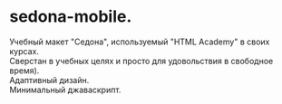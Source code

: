 # sedona-mobile.<br>
Учебный макет "Седона", используемый "HTML Academy" в своих курсах.<br>
Сверстан в учебных целях и просто для удовольствия в свободное время).<br>
Адаптивный дизайн.<br>
Минимальный джаваскрипт.
